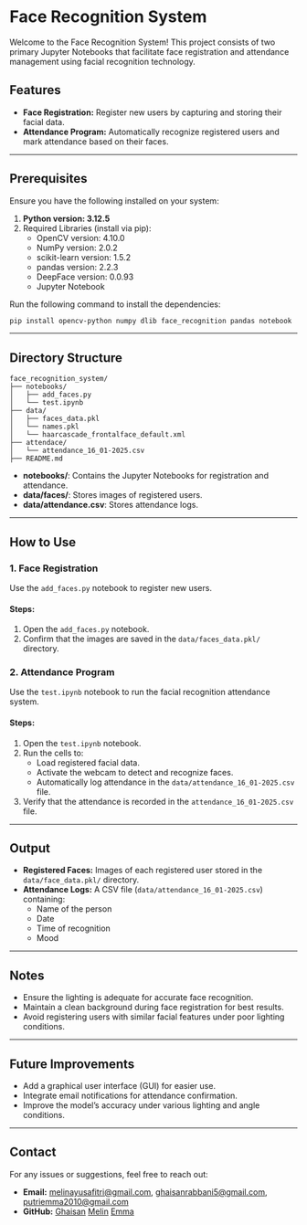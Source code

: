# Face Recognition System

Welcome to the Face Recognition System! This project consists of two primary Jupyter Notebooks that facilitate face registration and attendance management using facial recognition technology.

## Features
- **Face Registration:** Register new users by capturing and storing their facial data.
- **Attendance Program:** Automatically recognize registered users and mark attendance based on their faces.

---

## Prerequisites
Ensure you have the following installed on your system:
1. **Python version: 3.12.5**
2. Required Libraries (install via pip):
   - OpenCV version: 4.10.0
   - NumPy version: 2.0.2
   - scikit-learn version: 1.5.2
   - pandas version: 2.2.3
   - DeepFace version: 0.0.93
   - Jupyter Notebook

Run the following command to install the dependencies:
```bash
pip install opencv-python numpy dlib face_recognition pandas notebook
```

---

## Directory Structure
```
face_recognition_system/
├── notebooks/
│   ├── add_faces.py
│   └── test.ipynb
├── data/
│   ├── faces_data.pkl
│   └── names.pkl
│   └── haarcascade_frontalface_default.xml
├── attendace/
│   └── attendance_16_01-2025.csv
├── README.md
```
- **notebooks/**: Contains the Jupyter Notebooks for registration and attendance.
- **data/faces/**: Stores images of registered users.
- **data/attendance.csv**: Stores attendance logs.

---

## How to Use

### 1. Face Registration
Use the `add_faces.py` notebook to register new users.

#### Steps:
1. Open the `add_faces.py` notebook.
3. Confirm that the images are saved in the `data/faces_data.pkl/` directory.

### 2. Attendance Program
Use the `test.ipynb` notebook to run the facial recognition attendance system.

#### Steps:
1. Open the `test.ipynb` notebook.
2. Run the cells to:
   - Load registered facial data.
   - Activate the webcam to detect and recognize faces.
   - Automatically log attendance in the `data/attendance_16_01-2025.csv` file.
3. Verify that the attendance is recorded in the `attendance_16_01-2025.csv` file.

---

## Output
- **Registered Faces:** Images of each registered user stored in the `data/face_data.pkl/` directory.
- **Attendance Logs:** A CSV file (`data/attendance_16_01-2025.csv`) containing:
  - Name of the person
  - Date
  - Time of recognition
  - Mood

---

## Notes
- Ensure the lighting is adequate for accurate face recognition.
- Maintain a clean background during face registration for best results.
- Avoid registering users with similar facial features under poor lighting conditions.

---

## Future Improvements
- Add a graphical user interface (GUI) for easier use.
- Integrate email notifications for attendance confirmation.
- Improve the model’s accuracy under various lighting and angle conditions.

---

## Contact
For any issues or suggestions, feel free to reach out:
- **Email:** melinayusafitri@gmail.com, ghaisanrabbani5@gmail.com, putriemma2010@gmail.com
- **GitHub:** [Ghaisan](https://github.com/ghaisanr)
              [Melin](https://github.com/melinayu)
              [Emma](https://github.com/emmaputri)
